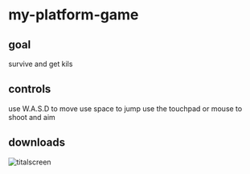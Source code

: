 # my-platform-game

## goal

survive and get kils

## controls

use W.A.S.D to move use space to jump use the touchpad or mouse to shoot and aim

## downloads

![titalscreen]("C:\Users\colum\Downloads\download.jfif")
